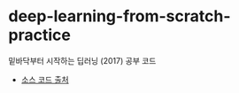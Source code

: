 # deep-learning-from-scratch-practice

밑바닥부터 시작하는 딥러닝 (2017) 공부 코드

* [소스 코드 출처](https://github.com/WegraLee/deep-learning-from-scratch)